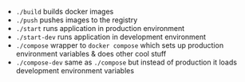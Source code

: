 - `./build` builds docker images
- `./push` pushes images to the registry
- `./start` runs application in production environment
- `./start-dev` runs application in development environment
- `./compose` wrapper to `docker compose` which sets up production environment variables & does other cool stuff
- `./compose-dev` same as `./compose` but instead of production it loads development environment variables